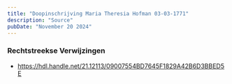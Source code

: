 ```yaml
---
title: "Doopinschrijving Maria Theresia Hofman 03-03-1771"
description: "Source"
pubDate: "November 20 2024"
---
```


### Rechtstreekse Verwijzingen
- https://hdl.handle.net/21.12113/09007554BD7645F1829A42B6D3BBED5E